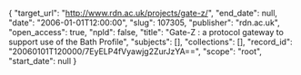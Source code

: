 {
  "target_url": "http://www.rdn.ac.uk/projects/gate-z/", 
  "end_date": null, 
  "date": "2006-01-01T12:00:00", 
  "slug": 107305, 
  "publisher": "rdn.ac.uk", 
  "open_access": true, 
  "npld": false, 
  "title": "Gate-Z : a protocol gateway to support use of the Bath Profile", 
  "subjects": [], 
  "collections": [], 
  "record_id": "20060101T120000/7EyELP4fVyawjg2ZurJzYA==", 
  "scope": "root", 
  "start_date": null
}

